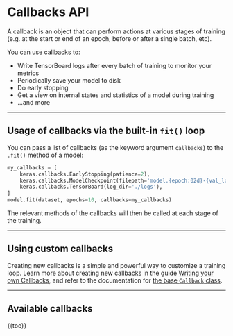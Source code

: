 # Callbacks API

A callback is an object that can perform actions at various stages of training
(e.g. at the start or end of an epoch, before or after a single batch, etc).

You can use callbacks to:

- Write TensorBoard logs after every batch of training to monitor your metrics
- Periodically save your model to disk
- Do early stopping
- Get a view on internal states and statistics of a model during training
- ...and more

---

## Usage of callbacks via the built-in `fit()` loop

You can pass a list of callbacks (as the keyword argument `callbacks`) to the `.fit()` method of a model:

```python
my_callbacks = [
    keras.callbacks.EarlyStopping(patience=2),
    keras.callbacks.ModelCheckpoint(filepath='model.{epoch:02d}-{val_loss:.2f}.h5'),
    keras.callbacks.TensorBoard(log_dir='./logs'),
]
model.fit(dataset, epochs=10, callbacks=my_callbacks)
```

The relevant methods of the callbacks will then be called at each stage of the training.

---

## Using custom callbacks

Creating new callbacks is a simple and powerful way to customize a training loop.
Learn more about creating new callbacks in the guide
[Writing your own Callbacks](/guides/writing_your_own_callbacks), and refer to
the documentation for [the base `Callback` class](base_callback).

---

## Available callbacks

{{toc}}
